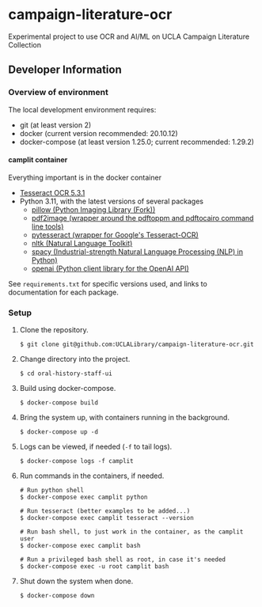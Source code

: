 # campaign-literature-ocr
Experimental project to use OCR and AI/ML on UCLA Campaign Literature Collection

## Developer Information

### Overview of environment

The local development environment requires:
* git (at least version 2)
* docker (current version recommended: 20.10.12)
* docker-compose (at least version 1.25.0; current recommended: 1.29.2)

#### camplit container
Everything important is in the docker container
* [Tesseract OCR 5.3.1](https://tesseract-ocr.github.io/tessdoc/)
* Python 3.11, with the latest versions of several packages
  * [pillow (Python Imaging Library (Fork))](https://pypi.org/project/Pillow/)
  * [pdf2image (wrapper around the pdftoppm and pdftocairo command line tools)](https://pypi.org/project/pdf2image/)
  * [pytesseract (wrapper for Google's Tesseract-OCR)](https://pypi.org/project/pytesseract/)
  * [nltk (Natural Language Toolkit)](https://pypi.org/project/nltk/)
  * [spacy (Industrial-strength Natural Language Processing (NLP) in Python)](https://pypi.org/project/spacy/)
  * [openai (Python client library for the OpenAI API)](https://pypi.org/project/openai/)

See `requirements.txt` for specific versions used, and links to documentation for each package.

### Setup
1. Clone the repository.

   ```$ git clone git@github.com:UCLALibrary/campaign-literature-ocr.git```

2. Change directory into the project.

   ```$ cd oral-history-staff-ui```

3. Build using docker-compose.

   ```$ docker-compose build```

4. Bring the system up, with containers running in the background.

   ```$ docker-compose up -d```

5. Logs can be viewed, if needed (`-f` to tail logs).

   ```
   $ docker-compose logs -f camplit
   ```

6. Run commands in the containers, if needed.

   ```
   # Run python shell
   $ docker-compose exec camplit python
   
   # Run tesseract (better examples to be added...)
   $ docker-compose exec camplit tesseract --version

   # Run bash shell, to just work in the container, as the camplit user
   $ docker-compose exec camplit bash

   # Run a privileged bash shell as root, in case it's needed
   $ docker-compose exec -u root camplit bash

7. Shut down the system when done.

   ```$ docker-compose down```

